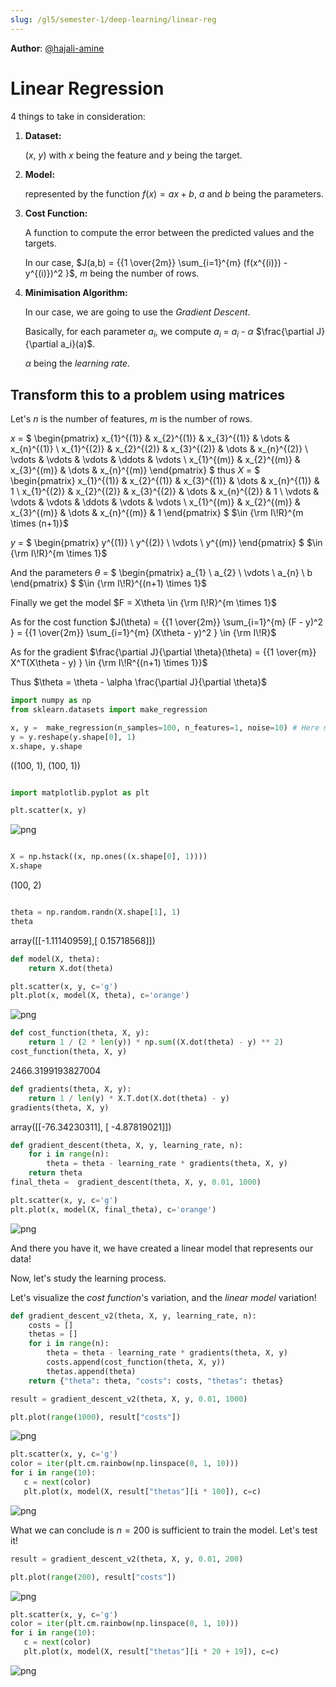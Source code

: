 ```yaml
---
slug: /gl5/semester-1/deep-learning/linear-reg
---
```


__Author__: [@hajali-amine](https://github.com/hajali-amine)

# Linear Regression

4 things to take in consideration:

1. __Dataset:__

   ($x$, $y$) with $x$ being the feature and $y$ being the target.

2. __Model:__

   represented by the function $f(x) = ax + b$, $a$ and $b$ being the parameters.

3. __Cost Function:__

   A function to compute the error between the predicted values and the targets.

   In our case, $J(a,b) = {{1 \over{2m}} \sum_{i=1}^{m} (f(x^{(i)}) - y^{(i)})^2 }$, $m$ being the number of rows.

4. __Minimisation Algorithm:__

   In our case, we are going to use the _Gradient Descent_.

   Basically, for each parameter $a_{i}$, we compute $a_{i}$ = $a_{i}$ - $\alpha$ $\frac{\partial J}{\partial a_i}(a)$.

   $\alpha$ being the _learning rate_.

## Transform this to a problem using matrices

Let's $n$ is the number of features, $m$ is the number of rows.

$x$ = $
\begin{pmatrix}
    x_{1}^{(1)} & x_{2}^{(1)} & x_{3}^{(1)} & \dots  & x_{n}^{(1)} \\
    x_{1}^{(2)} & x_{2}^{(2)} & x_{3}^{(2)} & \dots  & x_{n}^{(2)} \\
    \vdots & \vdots & \vdots & \ddots & \vdots \\
    x_{1}^{(m)} & x_{2}^{(m)} & x_{3}^{(m)} & \dots  & x_{n}^{(m)}
\end{pmatrix}
$ thus $X$ = $
\begin{pmatrix}
    x_{1}^{(1)} & x_{2}^{(1)} & x_{3}^{(1)} & \dots  & x_{n}^{(1)} & 1 \\
    x_{1}^{(2)} & x_{2}^{(2)} & x_{3}^{(2)} & \dots  & x_{n}^{(2)} & 1 \\
    \vdots & \vdots & \vdots & \ddots & \vdots & \vdots \\
    x_{1}^{(m)} & x_{2}^{(m)} & x_{3}^{(m)} & \dots  & x_{n}^{(m)}  & 1
\end{pmatrix}
$ $\in {\rm I\!R}^{m \times (n+1)}$

$y$ = $
\begin{pmatrix}
    y^{(1)} \\
    y^{(2)} \\
    \vdots \\
    y^{(m)}
\end{pmatrix}
$ $\in {\rm I\!R}^{m \times 1}$

And the parameters $\theta$ = $
\begin{pmatrix}
    a_{1} \\
    a_{2} \\
    \vdots \\
    a_{n} \\
    b
\end{pmatrix}
$ $\in {\rm I\!R}^{(n+1) \times 1}$

Finally we get the model $F = X\theta \in {\rm I\!R}^{m \times 1}$

As for the cost function $J(\theta) = {{1 \over{2m}} \sum_{i=1}^{m} (F - y)^2 } = {{1 \over{2m}} \sum_{i=1}^{m} (X\theta - y)^2 } \in {\rm I\!R}$

As for the gradient $\frac{\partial J}{\partial \theta}(\theta) = {{1 \over{m}} X^T(X\theta - y) } \in {\rm I\!R^{(n+1) \times 1}}$

Thus $\theta = \theta - \alpha \frac{\partial J}{\partial \theta}$

```python
import numpy as np
from sklearn.datasets import make_regression

x, y =  make_regression(n_samples=100, n_features=1, noise=10) # Here m=100 and n=1
y = y.reshape(y.shape[0], 1)
x.shape, y.shape

```

((100, 1), (100, 1))

```python

import matplotlib.pyplot as plt

plt.scatter(x, y)

```

![png](assets/output_3_1.png)

```python

X = np.hstack((x, np.ones((x.shape[0], 1))))
X.shape

```

(100, 2)

```python

theta = np.random.randn(X.shape[1], 1)
theta
```

array([[-1.11140959],[ 0.15718568]])

```python
def model(X, theta):
    return X.dot(theta)

plt.scatter(x, y, c='g')
plt.plot(x, model(X, theta), c='orange')
```

![png](assets/output_6_1.png)

```python
def cost_function(theta, X, y):
    return 1 / (2 * len(y)) * np.sum((X.dot(theta) - y) ** 2)
cost_function(theta, X, y)
```

2466.3199193827004

```python
def gradients(theta, X, y):
    return 1 / len(y) * X.T.dot(X.dot(theta) - y)
gradients(theta, X, y)
```

array([[-76.34230311],            [ -4.87819021]])

```python
def gradient_descent(theta, X, y, learning_rate, n):
    for i in range(n):
        theta = theta - learning_rate * gradients(theta, X, y)
    return theta
final_theta =  gradient_descent(theta, X, y, 0.01, 1000)
```

```python
plt.scatter(x, y, c='g')
plt.plot(x, model(X, final_theta), c='orange')
```

![png](assets/output_10_1.png)

And there you have it, we have created a linear model that represents our data!

Now, let's study the learning process.

Let's visualize the _cost function_'s variation, and the _linear model_ variation!

```python
def gradient_descent_v2(theta, X, y, learning_rate, n):
    costs = []
    thetas = []
    for i in range(n):
        theta = theta - learning_rate * gradients(theta, X, y)
        costs.append(cost_function(theta, X, y))
        thetas.append(theta)
    return {"theta": theta, "costs": costs, "thetas": thetas}
```

```python
result = gradient_descent_v2(theta, X, y, 0.01, 1000)
```

```python
plt.plot(range(1000), result["costs"])
```

![png](assets/output_14_1.png)

```python
plt.scatter(x, y, c='g')
color = iter(plt.cm.rainbow(np.linspace(0, 1, 10)))
for i in range(10):
   c = next(color)
   plt.plot(x, model(X, result["thetas"][i * 100]), c=c)
```

![png](assets/output_15_0.png)

What we can conclude is $n = 200$ is sufficient to train the model. Let's test it!

```python
result = gradient_descent_v2(theta, X, y, 0.01, 200)
```

```python
plt.plot(range(200), result["costs"])
```

![png](assets/output_18_1.png)

```python
plt.scatter(x, y, c='g')
color = iter(plt.cm.rainbow(np.linspace(0, 1, 10)))
for i in range(10):
   c = next(color)
   plt.plot(x, model(X, result["thetas"][i * 20 + 19]), c=c)
```

![png](assets/output_19_0.png)
